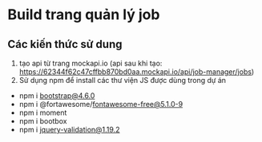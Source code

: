 # Build trang quản lý job
## Các kiến thức sử dung
1. tạo api từ trang mockapi.io (api sau khi tạo: https://62344f62c47cffbb870bd0aa.mockapi.io/api/job-manager/jobs)
2. Sử dụng npm để install các thư viện JS được dùng trong dự án
+ npm i bootstrap@4.6.0
+ npm i @fortawesome/fontawesome-free@5.1.0-9
+ npm i moment
+ npm i bootbox
+ npm i jquery-validation@1.19.2